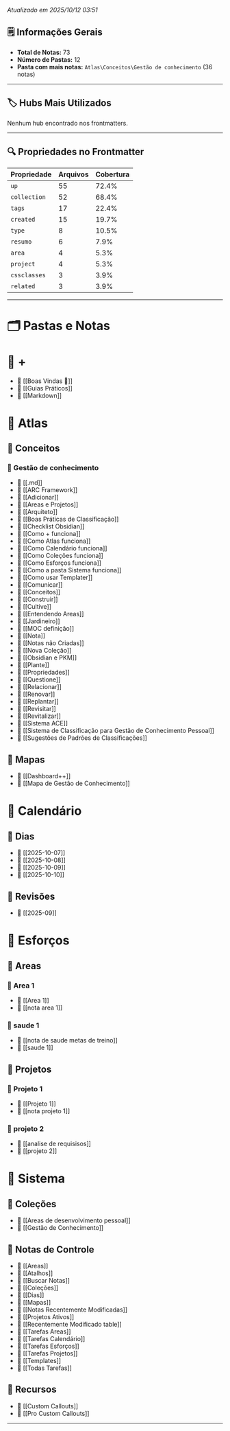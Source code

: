 

*Atualizado em 2025/10/12 03:51*

 ## 🗒️ Informações Gerais

- **Total de Notas:** 73
- **Número de Pastas:** 12
- **Pasta com mais notas:** `Atlas\Conceitos\Gestão de conhecimento` (36 notas)

---

## 🏷️ Hubs Mais Utilizados

Nenhum hub encontrado nos frontmatters.

---

## 🔍 Propriedades no Frontmatter

| Propriedade | Arquivos | Cobertura |
|--------------|----------|-----------|
| `up` | 55 | 72.4% |
| `collection` | 52 | 68.4% |
| `tags` | 17 | 22.4% |
| `created` | 15 | 19.7% |
| `type` | 8 | 10.5% |
| `resumo` | 6 | 7.9% |
| `area` | 4 | 5.3% |
| `project` | 4 | 5.3% |
| `cssclasses` | 3 | 3.9% |
| `related` | 3 | 3.9% |

---

# 🗂️ Pastas e Notas

# 📁 +

- 📄 [[Boas Vindas 🎉]]
- 📄 [[Guias Práticos]]
- 📄 [[Markdown]]
# 📁 Atlas

## 📂 Conceitos

### 📘 Gestão de conhecimento

- 📄 [[.md]]
- 📄 [[ARC Framework]]
- 📄 [[Adicionar]]
- 📄 [[Areas  e Projetos]]
- 📄 [[Arquiteto]]
- 📄 [[Boas Práticas de Classificação]]
- 📄 [[Checklist Obsidian]]
- 📄 [[Como + funciona]]
- 📄 [[Como Atlas funciona]]
- 📄 [[Como Calendário funciona]]
- 📄 [[Como Coleções funciona]]
- 📄 [[Como Esforços funciona]]
- 📄 [[Como a pasta Sistema funciona]]
- 📄 [[Como usar Templater]]
- 📄 [[Comunicar]]
- 📄 [[Conceitos]]
- 📄 [[Construir]]
- 📄 [[Cultive]]
- 📄 [[Entendendo Areas]]
- 📄 [[Jardineiro]]
- 📄 [[MOC definição]]
- 📄 [[Nota]]
- 📄 [[Notas não Criadas]]
- 📄 [[Nova Coleção]]
- 📄 [[Obsidian e PKM]]
- 📄 [[Plante]]
- 📄 [[Propriedades]]
- 📄 [[Questione]]
- 📄 [[Relacionar]]
- 📄 [[Renovar]]
- 📄 [[Replantar]]
- 📄 [[Revisitar]]
- 📄 [[Revitalizar]]
- 📄 [[Sistema ACE]]
- 📄 [[Sistema de Classificação para Gestão de Conhecimento Pessoal]]
- 📄 [[Sugestões de Padrões de Classificações]]
## 📂 Mapas

- 📄 [[Dashboard++]]
- 📄 [[Mapa de Gestão de Conhecimento]]
# 📁 Calendário

## 📂 Dias

- 📄 [[2025-10-07]]
- 📄 [[2025-10-08]]
- 📄 [[2025-10-09]]
- 📄 [[2025-10-10]]
## 📂 Revisões

- 📄 [[2025-09]]
# 📁 Esforços

## 📂 Areas

### 📘 Area 1

- 📄 [[Area 1]]
- 📄 [[nota area 1]]
### 📘 saude 1

- 📄 [[nota de saude metas de treino]]
- 📄 [[saude 1]]
## 📂 Projetos

### 📘 Projeto 1

- 📄 [[Projeto 1]]
- 📄 [[nota projeto 1]]
### 📘 projeto 2

- 📄 [[analise de requisisos]]
- 📄 [[projeto 2]]
# 📁 Sistema

## 📂 Coleções

- 📄 [[Areas de desenvolvimento pessoal]]
- 📄 [[Gestão de Conhecimento]]
## 📂 Notas de Controle

- 📄 [[Areas]]
- 📄 [[Atalhos]]
- 📄 [[Buscar Notas]]
- 📄 [[Coleções]]
- 📄 [[Dias]]
- 📄 [[Mapas]]
- 📄 [[Notas Recentemente Modificadas]]
- 📄 [[Projetos Ativos]]
- 📄 [[Recentemente Modificado table]]
- 📄 [[Tarefas Areas]]
- 📄 [[Tarefas Calendário]]
- 📄 [[Tarefas Esforços]]
- 📄 [[Tarefas Projetos]]
- 📄 [[Templates]]
- 📄 [[Todas Tarefas]]
## 📂 Recursos

- 📄 [[Custom Callouts]]
- 📄 [[Pro Custom Callouts]]

---
